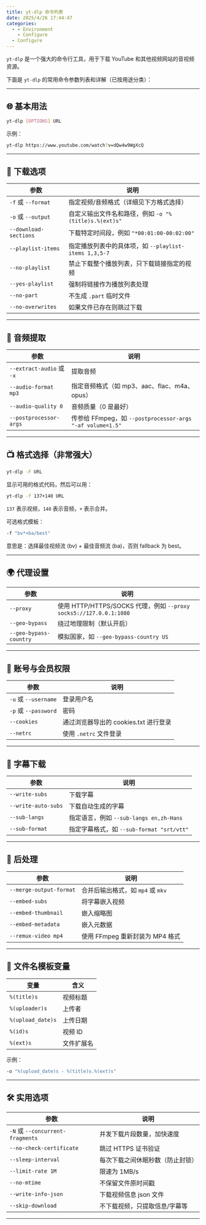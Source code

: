 ```yaml
---
title: yt-dlp 命令列表
date: 2025/4/26 17:44:47
categories:
  - - Environment
    - Configure
  - Configure
---
```


`yt-dlp` 是一个强大的命令行工具，用于下载 YouTube 和其他视频网站的音视频资源。

下面是 `yt-dlp` 的常用命令参数列表和详解（已按用途分类）：

---

## 🌐 基本用法

```bash
yt-dlp [OPTIONS] URL
```

示例：
```bash
yt-dlp https://www.youtube.com/watch?v=dQw4w9WgXcQ
```

---

## 🎯 下载选项

| 参数 | 说明 |
|------|------|
| `-f` 或 `--format` | 指定视频/音频格式（详细见下方格式选择） |
| `-o` 或 `--output` | 自定义输出文件名和路径，例如 `-o "%(title)s.%(ext)s"` |
| `--download-sections` | 下载特定时间段，例如 `"*00:01:00-00:02:00"` |
| `--playlist-items` | 指定播放列表中的具体项，如 `--playlist-items 1,3,5-7` |
| `--no-playlist` | 禁止下载整个播放列表，只下载链接指定的视频 |
| `--yes-playlist` | 强制将链接作为播放列表处理 |
| `--no-part` | 不生成 `.part` 临时文件 |
| `--no-overwrites` | 如果文件已存在则跳过下载 |

---

## 🎵 音频提取

| 参数 | 说明 |
|------|------|
| `--extract-audio` 或 `-x` | 提取音频 |
| `--audio-format mp3` | 指定音频格式（如 mp3、aac、flac、m4a、opus） |
| `--audio-quality 0` | 音频质量（0 是最好） |
| `--postprocessor-args` | 传参给 FFmpeg，如 `--postprocessor-args "-af volume=1.5"` |

---

## 📺 格式选择（非常强大）

```bash
yt-dlp -F URL
```

显示可用的格式代码，然后可以用：

```bash
yt-dlp -f 137+140 URL
```

`137` 表示视频，`140` 表示音频，`+` 表示合并。

可选格式模板：

```bash
-f "bv*+ba/best"
```

意思是：选择最佳视频流 (bv) + 最佳音频流 (ba)，否则 fallback 为 best。

---

## 🌍 代理设置

| 参数 | 说明 |
|------|------|
| `--proxy` | 使用 HTTP/HTTPS/SOCKS 代理，例如 `--proxy socks5://127.0.0.1:1080` |
| `--geo-bypass` | 绕过地理限制（默认开启） |
| `--geo-bypass-country` | 模拟国家，如 `--geo-bypass-country US` |

---

## 🔐 账号与会员权限

| 参数 | 说明 |
|------|------|
| `-u` 或 `--username` | 登录用户名 |
| `-p` 或 `--password` | 密码 |
| `--cookies` | 通过浏览器导出的 cookies.txt 进行登录 |
| `--netrc` | 使用 `.netrc` 文件登录 |

---

## 💬 字幕下载

| 参数 | 说明 |
|------|------|
| `--write-subs` | 下载字幕 |
| `--write-auto-subs` | 下载自动生成的字幕 |
| `--sub-langs` | 指定语言，例如 `--sub-langs en,zh-Hans` |
| `--sub-format` | 指定字幕格式，如 `--sub-format "srt/vtt"` |

---

## 🔁 后处理

| 参数 | 说明 |
|------|------|
| `--merge-output-format` | 合并后输出格式，如 `mp4` 或 `mkv` |
| `--embed-subs` | 将字幕嵌入视频 |
| `--embed-thumbnail` | 嵌入缩略图 |
| `--embed-metadata` | 嵌入元数据 |
| `--remux-video mp4` | 使用 FFmpeg 重新封装为 MP4 格式 |

---

## 💾 文件名模板变量

| 变量 | 含义 |
|------|------|
| `%(title)s` | 视频标题 |
| `%(uploader)s` | 上传者 |
| `%(upload_date)s` | 上传日期 |
| `%(id)s` | 视频 ID |
| `%(ext)s` | 文件扩展名 |

示例：
```bash
-o "%(upload_date)s - %(title)s.%(ext)s"
```

---

## 🛠 实用选项

| 参数 | 说明 |
|------|------|
| `-N` 或 `--concurrent-fragments` | 并发下载片段数量，加快速度 |
| `--no-check-certificate` | 跳过 HTTPS 证书验证 |
| `--sleep-interval` | 每次下载之间休眠秒数（防止封锁） |
| `--limit-rate 1M` | 限速为 1MB/s |
| `--no-mtime` | 不保留文件原时间戳 |
| `--write-info-json` | 下载视频信息 json 文件 |
| `--skip-download` | 不下载视频，只提取信息/字幕等 |

---